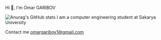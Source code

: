 Hi 👋, I'm Omar GARIBOV

![Anurag's GitHub stats](https://github-readme-stats.vercel.app/api?username=jackdow-ek&show_icons=true&theme=radical)
I am a computer engineering student at Sakarya University

Contact me omargaribov1@gmail.com

